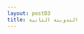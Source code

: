 ```yaml
---
layout: postD3
title: التدوينة الثانية
---
```


<script>
const d3 = Object.assign({},
  require("d3-selection"),
  require("d3-scale"),
  require("d3-array"),
  require("d3-shape"),
  require("d3-transition"),
  require("d3-ease"),
  require("d3-timer"),
  require("d3-format"));

import React from "react";
import { Form, Row, Col } from "react-bootstrap";

import "./styles.css";

export const id = "clt";
export const name = "The Central Limit Theorem";
export const readme = "Let \\(x_1 \\dots x_n\\) be a set of independent, identically distributed random variables following a distribution \\(f\\) with mean \\(\\mu\\) and finite variance \\(\\sigma^2\\). In the limit of large \\(n\\), the arithmetic mean \\[\\bar{x} = \\frac{1}{n}\\sum_{i=1}^{n}x_i\\] follows a normal distribution with mean \\(\\mu\\) and variance \\(\\frac{\\sigma^2}{n}\\). This holds regardless of the specific form of \\(f\\). In this example, \\(f\\) is a uniform distribution (set \\(n = 1\\) to see this) and \\(n = 4\\) by default.";
export const sources = [
  { url: "https://en.wikipedia.org/wiki/Central_limit_theorem", description: ["Central Limit Theorem", "(Wikipedia)"] }
];

var timer;

export function controls() {
  return (
    <Form style={{marginTop: 20}}>
      <Form.Group as={Row}>
        <Form.Label column md={2}>
          Sample Size
        </Form.Label>
        <Col md={3} style={{paddingTop: 5}}>
         <input id="control-clt-number" type="range" min="1" max="16" defaultValue="4" step="1"/>
        </Col>
      </Form.Group>
      <Form.Group as={Row}>
        <Form.Label column md={2}>
          Speed
        </Form.Label>
        <Col md={3} style={{paddingTop: 5}}>        
          <input id="control-clt-speed" type="range" min="0" max="1" defaultValue="0" step="0.01"/>
        </Col>
      </Form.Group>
    </Form>
  );
}

export function create(el, props) {
  var margin = { top: 20, right: 10, bottom: 20, left: 10 };
  var width = 960 - margin.left - margin.right,
      height = 500 - margin.top - margin.bottom;

  var svg = d3.select(el).append("svg")
   .attr("width", "100%")
   .attr("height", "100%")
   .attr("viewBox", `0 0 ${width + margin.left + margin.right} ${height + margin.top + margin.bottom}`)
   .attr("preserveAspectRatio", "xMidYMid meet")
  .append("g")
   .attr("transform", `translate(${margin.left},${margin.top})`);

  var speed = d3.scaleLinear()
    .domain([0, 1])
    .range([1000, 100]);

  var dt = speed(+d3.select("#control-clt-speed").property("value")), // time step
      n = +d3.select("#control-clt-number").property("value"); // sample size

  var f = {
    sample: Math.random,
    mu: 1 / 2,
    sigma: 1 / (2 * Math.sqrt(3))
  };

  var pdf = x => Math.sqrt(n) * Math.exp(-n * (x - f.mu) * (x - f.mu) / (2 * f.sigma * f.sigma)) / Math.sqrt(2 * Math.PI) / f.sigma;

  var x = d3.scaleLinear()
    .domain([0, 1])
    .rangeRound([0, width]);

  var y1 = height / 3,
      y2 = height / 2;

  var y = d3.scaleLinear()
    .domain([0, pdf(f.mu)])
    .range([0, height - y2]);

  var histogram = d3.histogram()
    .domain(x.domain())
    .thresholds(x.ticks(20));

  var area = d3.area()
    .x(d => x(d[0]))
    .y0(y2)
    .y1(d => y2 + y(d[1]))
    .curve(d3.curveBasis);

  svg.append("path")
    .attr("class", "line");

  svg.append("g")
    .attr("class", "bars");

  var counts = [];

  var axis = svg.selectAll(".axis")
    .data([{ y: 0, label: "draw" }, { y: y1, label: "average" }, { y: y2, label: "count" }])
    .enter().append("g")
      .attr("class", "axis")
      .attr("transform", d => `translate(0,${d.y})`);

  axis.append("path")
    .attr("d", `M0,0H${width}`)

  axis.append("text")
    .attr("dominant-baseline", "hanging")
    .attr("dy", 5)
    .text(d => d.label);

  function renderBars() {
    if (counts.length < 1)
      return;

    var data = histogram(counts)
      .map(d => { d.y = d.length / counts.length; return d; })
      .filter(d => d.x1 > d.x0);

    var ymax = d3.max(data, d => d.y);
    y.domain([0, ymax / (1 / 20)]);

    var bar = svg.select(".bars").selectAll(".bar").data(data);

    var g = bar.enter().append("g")
      .attr("class", "bar")
      .attr("transform", d => `translate(${x(d.x0)},${y2})`);

    g.append("rect")
      .attr("width", d => (x(d.x1) - x(d.x0)) - 2);

    g.append("text")
      .attr("x", x(1 / 40))
      .attr("dy", 10)
      .attr("dominant-baseline", "hanging")
      .attr("text-anchor", "middle");

    bar = g.merge(bar);

    var t = d3.transition().duration(dt / 4);

    bar.select("rect")
      .transition(t)
      .attr("height", d => y(d.y / (1 / 20)));

    bar.select("text")
      .text(d => d.y > 0 ? d3.format(".0%")(d.y) : "");

    svg.select(".line")
      .datum(d3.range(0, 1.05, 0.05).map(x => [x, pdf(x)]))
      .transition(t)
      .attr("d", area);
  }

  function renderBalls() {
    var data = d3.range(n).map(f.sample);
    var mean = d3.mean(data);

    var ball = svg.append("g").selectAll(".ball").data(data);

    var i = 0;
    ball.enter().append("circle")
      .attr("class", "ball")
      .attr("cx", d => x(d))
      .attr("cy", 0)
      .attr("r", 5)
      .transition().duration(dt).ease(d3.easeBounce)
      .attr("cy", y1 - 5)
      .on("end", function() {
        d3.select(this)
          .transition().duration(dt / 4)
          .attr("cy", (y2 + y1) / 2)
          .transition().duration(dt / 4)
          .attr("cx", x(mean))
          .transition().duration(dt / 4).ease(d3.easeBounce)
          .attr("cy", y2 - 3)
          .attr("r", 3)
          .each(() => ++i)
          .on("end", function() {
            if (!--i) {
              counts.push(mean);
            } else {
              d3.select(this).remove();
            }
          });
      });
  }

  function renderAll() {
    renderBars();
    renderBalls();
  }

  function start() {
    return d3.interval(renderAll, dt);
  }

  timer = start();

  d3.select("#control-clt-number")
    .on("change", function() {
      svg.selectAll(".ball").interrupt().remove();
      svg.selectAll(".bar").interrupt().remove();
      svg.select(".line").interrupt().attr("d", null);
      svg.select(".line").attr("opacity", +this.value > 1 ? 1 : 0);

      counts = [];
      n = +this.value;
    });

  d3.select("#control-clt-speed")
    .on("change", function() {
      timer.stop();
      dt = speed(this.value);
      timer = start();
    });
}

export function destroy() {
  if (typeof timer !== "undefined") timer.stop();
}
</script>

[embed-d3]: http://zeptonaut.com/coffeescript/d3/jekyll/2014/10/16/embedding-d3-in-jekyll.html
